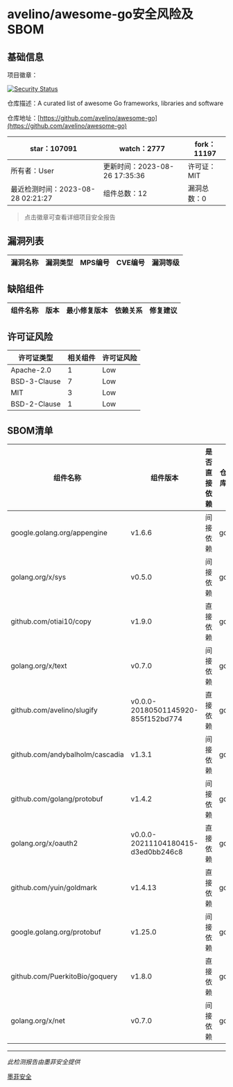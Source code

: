 # avelino/awesome-go安全风险及SBOM

## 基础信息

项目徽章：

[![Security Status](https://www.murphysec.com/platform3/v31/badge/1695863979904495616.svg)](https://www.murphysec.com/console/report/1695863979065634816/1695863979904495616)

仓库描述：A curated list of awesome Go frameworks, libraries and software

仓库地址：[https://github.com/avelino/awesome-go](https://github.com/avelino/awesome-go)

| star：107091 | watch：2777 | fork：11197 |
| ----------- | -------------- | ------------ |
| 所有者：User | 更新时间：2023-08-26 17:35:36 | 许可证：MIT |
| 最近检测时间：2023-08-28 02:21:27 | 组件总数：12 | 漏洞总数：0 |

> 点击徽章可查看详细项目安全报告



## 漏洞列表

| 漏洞名称 | 漏洞类型 | MPS编号 | CVE编号 | 漏洞等级 |
| ------- | ------ | ------- | ------ | ----- |





## 缺陷组件

| 组件名称 | 版本 | 最小修复版本 | 依赖关系 | 修复建议 |
| -------- | ---- | ------------ | -------- | -------- |





## 许可证风险

| 许可证类型 | 相关组件 | 许可证风险 |
| ---------- | -------- | ---------- |
|Apache-2.0|1|Low|
|BSD-3-Clause|7|Low|
|MIT|3|Low|
|BSD-2-Clause|1|Low|




## SBOM清单

| 组件名称 | 组件版本 | 是否直接依赖 | 仓库 |
| -------- | -------- | ------------ | ---- |
|google.golang.org/appengine|v1.6.6|间接依赖|go|
|golang.org/x/sys|v0.5.0|间接依赖|go|
|github.com/otiai10/copy|v1.9.0|直接依赖|go|
|golang.org/x/text|v0.7.0|间接依赖|go|
|github.com/avelino/slugify|v0.0.0-20180501145920-855f152bd774|直接依赖|go|
|github.com/andybalholm/cascadia|v1.3.1|间接依赖|go|
|github.com/golang/protobuf|v1.4.2|间接依赖|go|
|golang.org/x/oauth2|v0.0.0-20211104180415-d3ed0bb246c8|直接依赖|go|
|github.com/yuin/goldmark|v1.4.13|直接依赖|go|
|google.golang.org/protobuf|v1.25.0|间接依赖|go|
|github.com/PuerkitoBio/goquery|v1.8.0|直接依赖|go|
|golang.org/x/net|v0.7.0|间接依赖|go|


------

*此检测报告由墨菲安全提供*

[墨菲安全](www.murphysec.com)